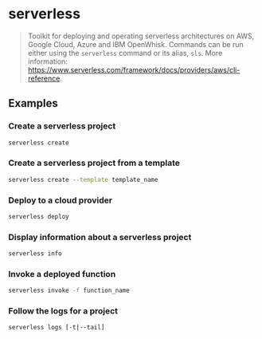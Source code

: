 # serverless

> Toolkit for deploying and operating serverless architectures on AWS, Google Cloud, Azure and IBM OpenWhisk. Commands can be run either using the `serverless` command or its alias, `sls`. More information: <https://www.serverless.com/framework/docs/providers/aws/cli-reference>.

## Examples

### Create a serverless project

```bash
serverless create
```

### Create a serverless project from a template

```bash
serverless create --template template_name
```

### Deploy to a cloud provider

```bash
serverless deploy
```

### Display information about a serverless project

```bash
serverless info
```

### Invoke a deployed function

```bash
serverless invoke -f function_name
```

### Follow the logs for a project

```bash
serverless logs [-t|--tail]
```
